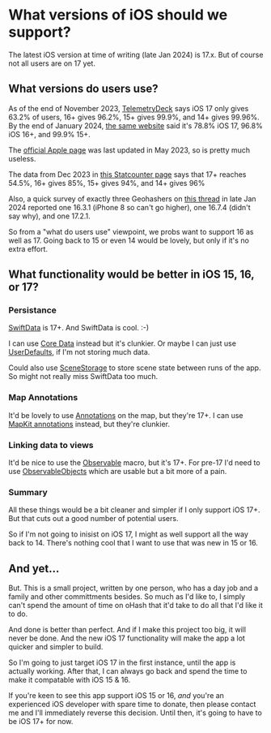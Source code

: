 # What versions of iOS should we support?

The latest iOS version at time of writing (late Jan 2024) is 17.x.
But of course not all users are on 17 yet.

## What versions do users use?

As of the end of November 2023,
[TelemetryDeck](https://telemetrydeck.com/blog/ios-market-share-13-23/) says iOS 17 only gives 63.2% of users, 16+ gives 96.2%, 15+ gives 99.9%, and 14+ gives 99.96%. 
By the end of January 2024, [the same website](https://telemetrydeck.com/blog/ios-market-share-02-24/) said 
it's 78.8% iOS 17, 96.8% iOS 16+, and 99.9% 15+.

The [official Apple page](https://developer.apple.com/support/app-store/)
was last updated in May 2023, so is pretty much useless.

The data from Dec 2023 in [this Statcounter page](https://gs.statcounter.com/os-version-market-share/ios/mobile-tablet/worldwide)
says that 17+ reaches 54.5%, 16+ gives 85%, 15+ gives 94%, and 14+ gives 96%

Also, a quick survey of exactly three Geohashers on
[this thread](https://discord.com/channels/742785009202626640/1200076111191752858)
in late Jan 2024 reported one 16.3.1 (iPhone 8 so can't go higher), one 16.7.4 (didn't say why), and one 17.2.1.

So from a "what do users use" viewpoint, we probs want to support 16 as well as 17. Going back to 15 or even 14 would be lovely, but only if it's no extra effort.

## What functionality would be better in iOS 15, 16, or 17?

### Persistance

[SwiftData](https://developer.apple.com/documentation/swiftdata) is 17+. And SwiftData is cool. :-)

I can use [Core Data](https://developer.apple.com/documentation/coredata) instead but it's clunkier.
Or maybe I can just use [UserDefaults](https://developer.apple.com/documentation/foundation/userdefaults/),
if I'm not storing much data.

Could also use [SceneStorage](https://developer.apple.com/documentation/swiftui/scenestorage) to store scene state between runs of the app. So might not really miss SwiftData too much.

### Map Annotations

It'd be lovely to use [Annotations](https://developer.apple.com/documentation/mapkit/annotation) on the map, but they're 17+. I can use [MapKit annotations](https://developer.apple.com/documentation/mapkit/mapkit_for_appkit_and_uikit/mapkit_annotations) instead,
but they're clunkier.

### Linking data to views

It'd be nice to use the [Observable](https://developer.apple.com/documentation/Observation/Observable()) macro, but it's 17+.
For pre-17 I'd need to use [ObservableObjects](https://developer.apple.com/documentation/Combine/ObservableObject) which are usable 
but a bit more of a pain.

### Summary

All these things would be a bit cleaner and simpler if I only support
iOS 17+. But that cuts out a good number of potential users.

So if I'm not going to inisist on iOS 17, I might as well support all the way back to 14. There's nothing cool that I want to use that was new in 15 or 16.

## And yet...

But. This is a small project, written by one person, who has a day job and a family and other committments besides. So much as I'd like to,
I simply can't spend the amount of time on oHash that it'd take to do all that I'd like it to do.

And done is better than perfect. And if I make this project too big, it will never be done. And the new iOS 17 functionality
will make the app a lot quicker and simpler to build.

So I'm going to just target iOS 17 in the first instance, until the app is actually working. After that,
I can always go back and spend the time to make it compatable with iOS 15 & 16.

If you're keen to see this app support iOS 15 or 16, *and* you're an experienced iOS developer with spare time to donate,
then please contact me and I'll immediately reverse this decision. Until then, it's going to have to be iOS 17+ for now.
